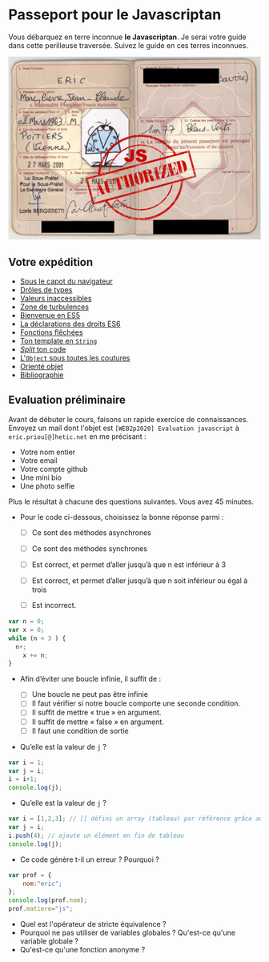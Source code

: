 # Passeport pour le Javascriptan


Vous débarquez en terre inconnue **le Javascriptan**.
Je serai votre guide dans cette perilleuse traversée.
Suivez le guide en ces terres inconnues.

![Passeport](images/Passeport.jpg)

## Votre expédition

- [Sous le capot du navigateur](hardware/README.md)
- [Drôles de types](syntax/README.md)
- [Valeurs inaccessibles](syntax/scope.md)
- [Zone de turbulences](syntax/hot_topics.md)
- [Bienvenue en ES5](es5/README.md)
- [La déclarations des droits ES6](es6/README.md)
- [Fonctions flêchées](es6/fat_arrow.md)
- [Ton template en `String`](es6/string.md)
- [_Split_ ton code](es6/modularity.md)
- [L'`Object` sous toutes les coutures](es6/object.md)
- [Orienté objet](es6/oop.md)
- [Bibliographie](biblio.md)

## Evaluation préliminaire 

Avant de débuter le cours, faisons un rapide exercice de connaissances. 
Envoyez un mail dont l'objet est `[WEB2p2020] Evaluation javascript` à `eric.priou[@]hetic.net` en me précisant :

- Votre nom entier
- Votre email
- Votre compte github
- Une mini bio
- Une photo selfie

Plus le résultat à chacune des questions suivantes.
Vous avez 45 minutes.

- Pour le code ci-dessous, choisissez la bonne réponse parmi :

	- [ ] Ce sont des méthodes asynchrones
	- [ ] Ce sont des méthodes synchrones
	- [ ] Est correct, et permet d’aller jusqu’à que n est inférieur  à 3
	- [ ] Est correct, et permet d’aller jusqu’à que n soit inférieur ou égal à trois 
	- [ ] Est incorrect.

	
```js
var n = 0;
var x = 0;
while (n < 3 ) {
  n+;
 	x += n;
}
```


- Afin d’éviter une boucle infinie, il suffit de :

	- [ ] Une boucle ne peut pas être infinie
	- [ ] Il faut vérifier si notre boucle comporte une seconde condition. 
	- [ ] Il suffit de mettre « true » en argument.
	- [ ] Il suffit de mettre « false » en argument.
	- [ ] Il faut une condition de sortie

- Qu’elle est la valeur de `j` ?

```js
var i = 1;
var j = i;
i = i+1;
console.log(j);
```

- Qu’elle est la valeur de `j` ?

```js
var i = [1,2,3]; // [] défini un array (tableau) par référence grâce au =
var j = i;
i.push(4); // ajoute un élément en fin de tableau
console.log(j);
```

- Ce code génère t-il un erreur ? Pourquoi ?

```js
var prof = {
	nom:"eric";
};
console.log(prof.nom);
prof.matiere="js";
```

- Quel est l'opérateur de stricte équivalence ?
- Pourquoi ne pas utiliser de variables globales ?
Qu'est-ce qu'une variable globale ?
- Qu'est-ce qu'une fonction anonyme ? 




